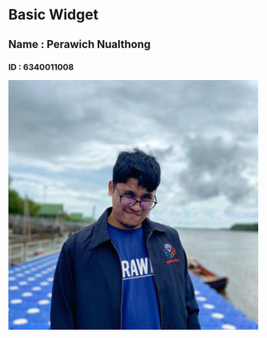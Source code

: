 # Basic Widget
## Name : Perawich Nualthong
### ID : 6340011008

<img src="assets/image/Profile.jpg" width="500" height="500" >
